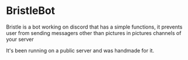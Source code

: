 # BristleBot
Bristle is a bot working on discord that has a simple functions, it prevents user from sending messagers other than pictures in pictures channels of your server

It's been running on a public server and was handmade for it.
